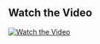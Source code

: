 ## Watch the Video
[![Watch the Video](https://img.youtube.com/vi/YpuZVoNvIC0/0.jpg)](https://www.youtube.com/watch?v=YpuZVoNvIC0&ab_channel=JAYADHANYAA%2FPVIJAYALINGAMA23CS0092)
